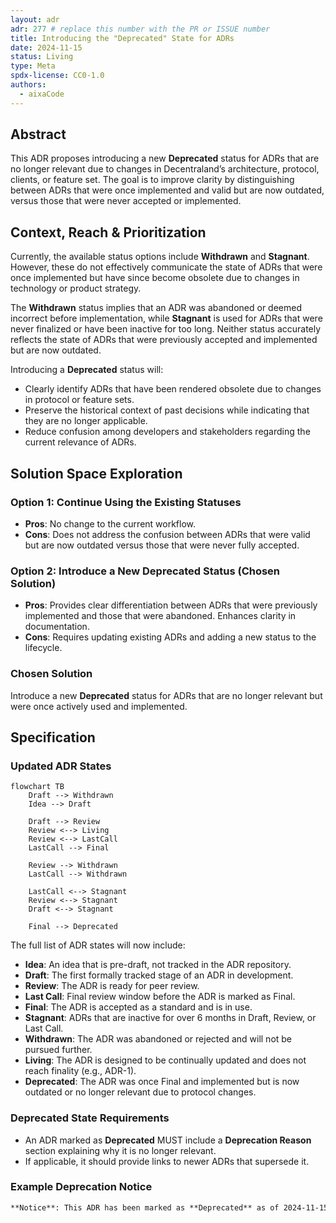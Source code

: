 ```yaml
---
layout: adr  
adr: 277 # replace this number with the PR or ISSUE number  
title: Introducing the "Deprecated" State for ADRs  
date: 2024-11-15  
status: Living  
type: Meta  
spdx-license: CC0-1.0  
authors:  
  - aixaCode  
---
```


## Abstract

This ADR proposes introducing a new **Deprecated** status for ADRs that are no longer relevant due to changes in Decentraland’s architecture, protocol, clients, or feature set. The goal is to improve clarity by distinguishing between ADRs that were once implemented and valid but are now outdated, versus those that were never accepted or implemented.

## Context, Reach & Prioritization

Currently, the available status options include **Withdrawn** and **Stagnant**. However, these do not effectively communicate the state of ADRs that were once implemented but have since become obsolete due to changes in technology or product strategy.

The **Withdrawn** status implies that an ADR was abandoned or deemed incorrect before implementation, while **Stagnant** is used for ADRs that were never finalized or have been inactive for too long. Neither status accurately reflects the state of ADRs that were previously accepted and implemented but are now outdated.

Introducing a **Deprecated** status will:

- Clearly identify ADRs that have been rendered obsolete due to changes in protocol or feature sets.
- Preserve the historical context of past decisions while indicating that they are no longer applicable.
- Reduce confusion among developers and stakeholders regarding the current relevance of ADRs.

## Solution Space Exploration

### Option 1: Continue Using the Existing Statuses
- **Pros**: No change to the current workflow.
- **Cons**: Does not address the confusion between ADRs that were valid but are now outdated versus those that were never fully accepted.

### Option 2: Introduce a New **Deprecated** Status (Chosen Solution)
- **Pros**: Provides clear differentiation between ADRs that were previously implemented and those that were abandoned. Enhances clarity in documentation.
- **Cons**: Requires updating existing ADRs and adding a new status to the lifecycle.

### Chosen Solution

Introduce a new **Deprecated** status for ADRs that are no longer relevant but were once actively used and implemented.

## Specification

### Updated ADR States

```mermaid
flowchart TB
    Draft --> Withdrawn
    Idea --> Draft

    Draft --> Review
    Review <--> Living
    Review <--> LastCall
    LastCall --> Final

    Review --> Withdrawn
    LastCall --> Withdrawn

    LastCall <--> Stagnant
    Review <--> Stagnant
    Draft <--> Stagnant

    Final --> Deprecated
```

The full list of ADR states will now include:

- **Idea**: An idea that is pre-draft, not tracked in the ADR repository.
- **Draft**: The first formally tracked stage of an ADR in development.
- **Review**: The ADR is ready for peer review.
- **Last Call**: Final review window before the ADR is marked as Final.
- **Final**: The ADR is accepted as a standard and is in use.
- **Stagnant**: ADRs that are inactive for over 6 months in Draft, Review, or Last Call.
- **Withdrawn**: The ADR was abandoned or rejected and will not be pursued further.
- **Living**: The ADR is designed to be continually updated and does not reach finality (e.g., ADR-1).
- **Deprecated**: The ADR was once Final and implemented but is now outdated or no longer relevant due to protocol changes.

### Deprecated State Requirements

- An ADR marked as **Deprecated** MUST include a **Deprecation Reason** section explaining why it is no longer relevant.
- If applicable, it should provide links to newer ADRs that supersede it.

### Example Deprecation Notice

```markdown
**Notice**: This ADR has been marked as **Deprecated** as of 2024-11-15 due to the deprecation of the old Decentraland client. Refer to [ADR-123: Updated Client Architecture](/adr/ADR-123) for more information.

